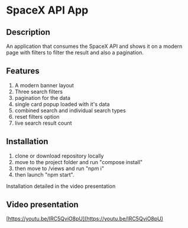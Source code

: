 # SpaceX API App

## Description

An application that consumes the SpaceX API and shows it on a modern page with filters to filter the result and also a pagination.

## Features

<ol>
  <li>A modern banner layout</li>
  <li>Three search filters</li>
  <li>pagination for the data</li>
  <li>single card popup loaded with it's data</li>
  <li>combined search and individual search types</li>
  <li>reset filters option</li>
  <li>live search result count</li>
</ol>

## Installation

<ol>
  <li>clone or download repository locally</li>
  <li>move to the project folder and run "compose install"</li>
  <li>then move to /views and run "npm i"</li>
  <li>then launch "npm start".</li>
</ol>

Installation detailed in the video presentation

## Video presentation

[https://youtu.be/IRC5QviO8pU](https://youtu.be/IRC5QviO8pU)
